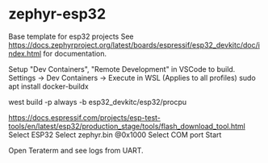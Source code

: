 # zephyr-esp32

Base template for esp32 projects
See https://docs.zephyrproject.org/latest/boards/espressif/esp32_devkitc/doc/index.html for documentation.

Setup "Dev Containers", "Remote Development" in VSCode to build.
Settings -> Dev Containers -> Execute in WSL (Applies to all profiles)
sudo apt install docker-buildx


west build -p always -b esp32_devkitc/esp32/procpu


https://docs.espressif.com/projects/esp-test-tools/en/latest/esp32/production_stage/tools/flash_download_tool.html
Select ESP32
Select zephyr.bin @0x1000
Select COM port
Start

Open Teraterm and see logs from UART.

